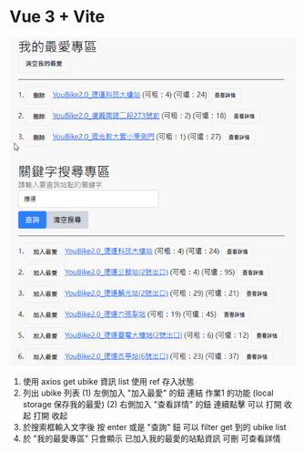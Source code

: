 # Vue 3 + Vite
![Alt text](image.png)

1. 使用 axios get ubike 資訊 list 使用 ref 存入狀態
2. 列出 ubike 列表 
     (1) 左側加入 "加入最愛" 的鈕 連結 作業1 的功能 (local storage 保存我的最愛)
     (2) 右側加入 "查看詳情" 的鈕 連續點擊 可以 打開 收起 打開 收起
3. 於搜索框輸入文字後 按 enter 或是 "查詢" 鈕 可以 filter get 到的 ubike list
4. 於 "我的最愛專區" 只會顯示 已加入我的最愛的站點資訊 可刪 可查看詳情

